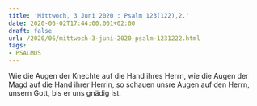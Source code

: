 ```yaml
---
title: 'Mittwoch, 3 Juni 2020 : Psalm 123(122),2.'
date: 2020-06-02T17:44:00.001+02:00
draft: false
url: /2020/06/mittwoch-3-juni-2020-psalm-1231222.html
tags: 
- PSALMUS
---
```


Wie die Augen der Knechte auf die Hand ihres Herrn, wie die Augen der Magd auf die Hand ihrer Herrin, so schauen unsre Augen auf den Herrn, unsern Gott, bis er uns gnädig ist.